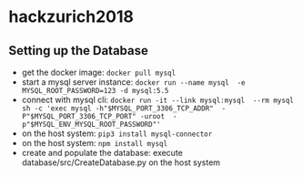 # hackzurich2018

## Setting up the Database

* get the docker image: `docker pull mysql`
* start a mysql server instance: `docker run --name mysql 
  -e MYSQL_ROOT_PASSWORD=123 -d mysql:5.5`
* connect with mysql cli: `docker run -it --link mysql:mysql 
  --rm mysql sh -c 'exec mysql -h"$MYSQL_PORT_3306_TCP_ADDR" 
  -P"$MYSQL_PORT_3306_TCP_PORT" -uroot 
  -p"$MYSQL_ENV_MYSQL_ROOT_PASSWORD"'`
* on the host system: `pip3 install mysql-connector`
* on the host system: `npm install mysql`
* create and populate the database: execute database/src/CreateDatabase.py on the host system
